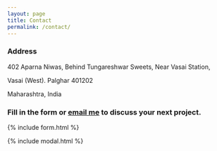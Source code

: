 ```yaml
---
layout: page
title: Contact
permalink: /contact/
---
```



### Address
402 Aparna Niwas,
Behind Tungareshwar Sweets,
Near Vasai Station,

Vasai (West).
Palghar 401202

Maharashtra, India



### Fill in the form or [email me](mailto:{{site.email}}) to discuss your next project.

{% include form.html %}

{% include modal.html %}
